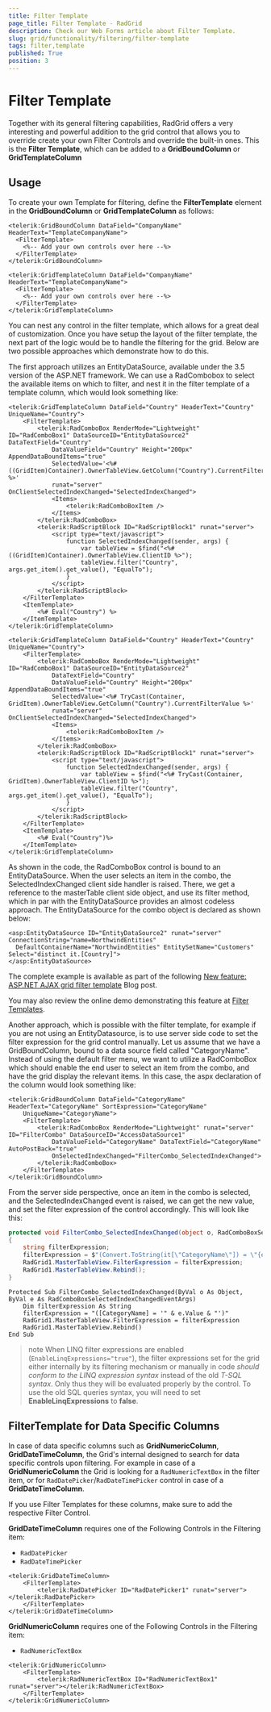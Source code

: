 ```yaml
---
title: Filter Template
page_title: Filter Template - RadGrid
description: Check our Web Forms article about Filter Template.
slug: grid/functionality/filtering/filter-template
tags: filter,template
published: True
position: 3
---
```


# Filter Template

Together with its general filtering capabilities, RadGrid offers a very interesting and powerful addition to the grid control that allows you to override create your own Filter Controls and override the built-in ones. This is the **Filter Template**, which can be added to a **GridBoundColumn** or **GridTemplateColumn**

## Usage

To create your own Template for filtering, define the **FilterTemplate** element in the **GridBoundColumn** or **GridTemplateColumn** as follows:


````ASP.NET
<telerik:GridBoundColumn DataField="CompanyName" HeaderText="TemplateCompanyName">
  <FilterTemplate>
    <%-- Add your own controls over here --%>
  </FilterTemplate>
</telerik:GridBoundColumn>

<telerik:GridTemplateColumn DataField="CompanyName" HeaderText="TemplateCompanyName">
  <FilterTemplate>
    <%-- Add your own controls over here --%>
  </FilterTemplate>
</telerik:GridTemplateColumn>
````

You can nest any control in the filter template, which allows for a great deal of customization. Once you have setup the layout of the filter template, the next part of the logic would be to handle the filtering for the grid. Below are two possible approaches which demonstrate how to do this. 

The first approach utilizes an EntityDataSource, available under the 3.5 version of the ASP.NET framework. We can use a RadCombobox to select the available items on which to filter, and nest it in the filter template of a template column, which would look something like:

````ASP.NET(C#)
<telerik:GridTemplateColumn DataField="Country" HeaderText="Country" UniqueName="Country">
    <FilterTemplate>
        <telerik:RadComboBox RenderMode="Lightweight" ID="RadComboBox1" DataSourceID="EntityDataSource2" DataTextField="Country"
            DataValueField="Country" Height="200px" AppendDataBoundItems="true"
            SelectedValue='<%# ((GridItem)Container).OwnerTableView.GetColumn("Country").CurrentFilterValue %>'
            runat="server" OnClientSelectedIndexChanged="SelectedIndexChanged">
            <Items>
                <telerik:RadComboBoxItem />
            </Items>
        </telerik:RadComboBox>
        <telerik:RadScriptBlock ID="RadScriptBlock1" runat="server">
            <script type="text/javascript">
                function SelectedIndexChanged(sender, args) {
                    var tableView = $find("<%# ((GridItem)Container).OwnerTableView.ClientID %>");
                    tableView.filter("Country", args.get_item().get_value(), "EqualTo");
                }
            </script>
        </telerik:RadScriptBlock>
    </FilterTemplate>
    <ItemTemplate>
        <%# Eval("Country") %>
    </ItemTemplate>
</telerik:GridTemplateColumn>
````
````ASP.NET(VB)
<telerik:GridTemplateColumn DataField="Country" HeaderText="Country" UniqueName="Country">
    <FilterTemplate>
        <telerik:RadComboBox RenderMode="Lightweight" ID="RadComboBox1" DataSourceID="EntityDataSource2"
            DataTextField="Country"
            DataValueField="Country" Height="200px" AppendDataBoundItems="true"
            SelectedValue='<%# TryCast(Container, GridItem).OwnerTableView.GetColumn("Country").CurrentFilterValue %>'
            runat="server" OnClientSelectedIndexChanged="SelectedIndexChanged">
            <Items>
                <telerik:RadComboBoxItem />
            </Items>
        </telerik:RadComboBox>
        <telerik:RadScriptBlock ID="RadScriptBlock1" runat="server">
            <script type="text/javascript">
                function SelectedIndexChanged(sender, args) {
                    var tableView = $find("<%# TryCast(Container, GridItem).OwnerTableView.ClientID %>");
                    tableView.filter("Country", args.get_item().get_value(), "EqualTo");
                }
            </script>
        </telerik:RadScriptBlock>
    </FilterTemplate>
    <ItemTemplate>
        <%# Eval("Country")%>
    </ItemTemplate>
</telerik:GridTemplateColumn>
````

As shown in the code, the RadComboBox control is bound to an EntityDataSource. When the user selects an item in the combo, the SelectedIndexChanged client side handler is raised. There, we get a reference to the masterTable client side object, and use its filter method, which in par with the EntityDataSource provides an almost codeless approach. The EntityDataSource for the combo object is declared as shown below:

````ASP.NET
<asp:EntityDataSource ID="EntityDataSource2" runat="server" ConnectionString="name=NorthwindEntities"
  DefaultContainerName="NorthwindEntities" EntitySetName="Customers" Select="distinct it.[Country]">
</asp:EntityDataSource>
````

The complete example is available as part of the following [New feature: ASP.NET AJAX grid filter template](https://www.telerik.com/blogs/new-feature-asp-net-ajax-grid-filter-template) Blog post. 

You may also review the online demo demonstrating this feature at [Filter Templates](https://demos.telerik.com/aspnet-ajax/grid/examples/functionality/filtering/filter-templates/defaultcs.aspx).


Another approach, which is possible with the filter template, for example if you are not using an EntityDatasource, is to use server side code to set the filter expression for the grid control manually. Let us assume that we have a GridBoundColumn, bound to a data source field called "CategoryName". Instead of using the default filter menu, we want to utilize a RadComboBox which should enable the end user to select an item from the combo, and have the grid display the relevant items. In this case, the aspx declaration of the column would look something like:

````ASP.NET
<telerik:GridBoundColumn DataField="CategoryName" HeaderText="CategoryName" SortExpression="CategoryName"
    UniqueName="CategoryName">
    <FilterTemplate>
        <telerik:RadComboBox RenderMode="Lightweight" runat="server" ID="FilterCombo" DataSourceID="AccessDataSource1"
            DataValueField="CategoryName" DataTextField="CategoryName" AutoPostBack="true"
            OnSelectedIndexChanged="FilterCombo_SelectedIndexChanged">
        </telerik:RadComboBox>
    </FilterTemplate>
</telerik:GridBoundColumn>
````

From the server side perspective, once an item in the combo is selected, and the SelectedIndexChanged event is raised, we can get the new value, and set the filter expression of the control accordingly. This will look like this:


````C#
protected void FilterCombo_SelectedIndexChanged(object o, RadComboBoxSelectedIndexChangedEventArgs e)
{
    string filterExpression;
    filterExpression = $"(Convert.ToString(it[\"CategoryName\"]) = \"{e.Value}\")";
    RadGrid1.MasterTableView.FilterExpression = filterExpression;
    RadGrid1.MasterTableView.Rebind();
}
````
````VB	
Protected Sub FilterCombo_SelectedIndexChanged(ByVal o As Object, ByVal e As RadComboBoxSelectedIndexChangedEventArgs)
    Dim filterExpression As String
    filterExpression = "([CategoryName] = '" & e.Value & "')"
    RadGrid1.MasterTableView.FilterExpression = filterExpression
    RadGrid1.MasterTableView.Rebind()
End Sub
````

>note When LINQ filter expressions are enabled (`EnableLinqExpressions="true"`), the filter expressions set for the grid either internally by its filtering mechanism or manually in code *should conform to the LINQ expression syntax* instead of the old *T-SQL syntax*. Only thus they will be evaluated properly by the control. To use the old SQL queries syntax, you will need to set **EnableLinqExpressions** to **false**.

## FilterTemplate for Data Specific Columns

In case of data specific columns such as **GridNumericColumn**, **GridDateTimeColumn**, the Grid's internal designed to search for data specific controls upon filtering. For example in case of a **GridNumericColumn** the Grid is looking for a `RadNumericTextBox` in the filter item, or for `RadDatePicker`/`RadDateTimePicker` control in case of a **GridDateTimeColumn**.

If you use Filter Templates for these columns, make sure to add the respective Filter Control.

**GridDateTimeColumn** requires one of the Following Controls in the Filtering item:

- `RadDatePicker`
- `RadDateTimePicker`

````ASP.NET
<telerik:GridDateTimeColumn>
    <FilterTemplate>
        <telerik:RadDatePicker ID="RadDatePicker1" runat="server"></telerik:RadDatePicker>
    </FilterTemplate>
</telerik:GridDateTimeColumn>
````

**GridNumericColumn** requires one of the Following Controls in the Filtering item:

- `RadNumericTextBox`

````ASP.NET
<telerik:GridNumericColumn>
    <FilterTemplate>
        <telerik:RadNumericTextBox ID="RadNumericTextBox1" runat="server"></telerik:RadNumericTextBox>
    </FilterTemplate>
</telerik:GridNumericColumn>
````
 
